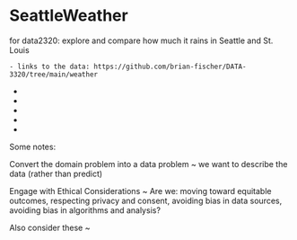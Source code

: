 # SeattleWeather
for data2320: explore and compare how much it rains in Seattle and St. Louis
  
  
    - links to the data: https://github.com/brian-fischer/DATA-3320/tree/main/weather





*
*
*
*
*

Some notes:

Convert the domain problem into a data problem
  ~ we want to describe the data (rather than predict)
  
 Engage with Ethical Considerations
  ~ Are we: moving toward equitable outcomes, respecting privacy and consent, avoiding bias in data sources, avoiding bias in algorithms and analysis?
  
 Also consider these
  ~
